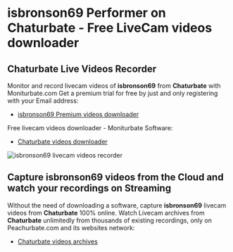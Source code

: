 # isbronson69 Performer on Chaturbate - Free LiveCam videos downloader

## Chaturbate Live Videos Recorder

Monitor and record livecam videos of **isbronson69** from **Chaturbate** with Moniturbate.com
Get a premium trial for free by just and only registering with your Email address:
* [isbronson69 Premium videos downloader](https://moniturbate.com/request-demo-licence-key.html)

Free livecam videos downloader - Moniturbate Software:
* [Chaturbate videos downloader](https://moniturbate.com/moniturbate-download-software.html)

![isbronson69 livecam videos recorder](https://peachurnet.com/templates/moniturbate-software.png)


## Capture isbronson69 videos from the Cloud and watch your recordings on Streaming

Without the need of downloading a software, capture **isbronson69** livecam videos from **Chaturbate** 100% online.
Watch Livecam archives from **Chaturbate** unlimitedly from thousands of existing recordings, only on Peachurbate.com and its websites network:
* [Chaturbate videos archives](https://peachurnet.com/)